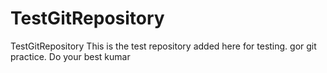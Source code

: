 # TestGitRepository
TestGitRepository
This is the test repository added here for testing. gor git practice. Do your best kumar
